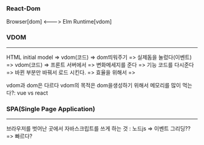 
### React-Dom

Browser[dom] <---> Elm Runtime[vdom]

### VDOM
--- 
HTML
initial model =>  vdom(코드) =>  dom띄워주기 => 실제돔을 눌렀다(이벤트) => vdom(코드)
=> 프론트 서버에서 => 변화메세지를 준다 => 기능 코드를 다시준다 => 바뀐 부분만 바꿔서 로드 시킨다. => 효율을 위해서 =>

vdom과 dom은 다르다 vdom의 목적은 dom을생성하기 위해서 
메모리를 많이 먹는다?: vue vs react




### SPA(Single Page Application)
---

브라우저를 벗어난 곳에서 자바스크립트를 쓰게 하는 것 : 노드js => 이벤트 그리딩?? => 빠르다?


